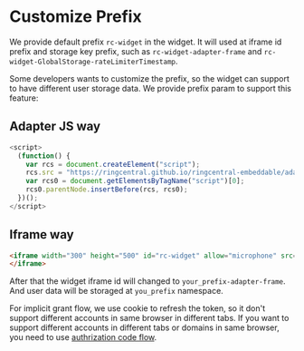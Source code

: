 # Customize Prefix

We provide default prefix `rc-widget` in the widget. It will used at iframe id prefix and storage key prefix, such as `rc-widget-adapter-frame` and `rc-widget-GlobalStorage-rateLimiterTimestamp`.

Some developers wants to customize the prefix, so the widget can support to have different user storage data. We provide prefix param to support this feature:

## Adapter JS way

```js
<script>
  (function() {
    var rcs = document.createElement("script");
    rcs.src = "https://ringcentral.github.io/ringcentral-embeddable/adapter.js?prefix=your_prefix";
    var rcs0 = document.getElementsByTagName("script")[0];
    rcs0.parentNode.insertBefore(rcs, rcs0);
  })();
</script>
```

## Iframe way

```html
<iframe width="300" height="500" id="rc-widget" allow="microphone" src="https://ringcentral.github.io/ringcentral-embeddable/app.html?prefix=your_prefix">
</iframe>
```

After that the widget iframe id will changed to `your_prefix-adapter-frame`. And user data will be storaged at `you_prefix` namespace.

For implicit grant flow, we use cookie to refresh the token, so it don't support different accounts in same browser in different tabs. If you want to support different accounts in different tabs or domains in same browser, you need to use [authrization code flow](client-id.md).
